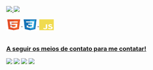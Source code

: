 <div>
   <a href="https://github.com/lukejohnsonC">
   <img height="180em" src="https://github-readme-stats.vercel.app/api?username=lukejohnsonC&show_icons=true&theme=radical&include_all_commits=true&count_private=true"/>
   <img height="180em" src="https://github-readme-stats.vercel.app/api/top-langs/?username=lukejohnsonC&layout=compact&langs_count=6&theme=radical"/>

</div>
<div style="display: inline_block"><br>
  <img align="center" alt="HTML5" height="30" width="40" src="https://raw.githubusercontent.com/devicons/devicon/master/icons/html5/html5-original.svg">
  <img align="center" alt="CSS3" height="30" width="40" src="https://raw.githubusercontent.com/devicons/devicon/master/icons/css3/css3-original.svg">
  <img align="center" alt="JS" height="30" width="40" src="https://raw.githubusercontent.com/devicons/devicon/master/icons/javascript/javascript-plain.svg">
</div>
 
 <br>
 
  ### A seguir os meios de contato para me contatar!
 
<div> 
  <a href="https://instagram.com/itsjukelohnson" target="_blank"><img src="https://img.shields.io/badge/-Instagram-%23E4405F?style=for-the-badge&logo=instagram&logoColor=white" target="_blank"></a>
  <a href = "mailto:lukejohnson73@hotmail.com"><img src="https://img.shields.io/badge/Email-0078D4?style=for-the-badge&logo=microsoft-outlook&logoColor=white" target="_blank"></a>
  <a href="https://www.linkedin.com/in/luke-campos-a4ab976b/" target="_blank"><img src="https://img.shields.io/badge/-LinkedIn-%230077B5?style=for-the-badge&logo=linkedin&logoColor=white" target="_blank"></a>
   <a href="https://api.whatsapp.com/send?phone=5513991856260" target="_blank"><img src="https://img.shields.io/badge/-WhatsApp-25D366?style=for-the-badge&logo=whatsapp&logoColor=white" target="_blank"></a> 
  <!- 
  ![Snake animation](https://github.com/lukejohnsonC/lukejohnsonC/blob/output/github-contribution-grid-snake.svg)
  ->

</div>
